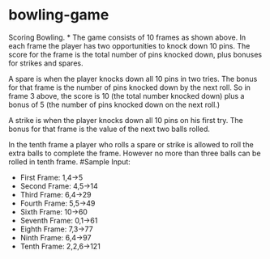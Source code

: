 # bowling-game
Scoring Bowling.
*
The game consists of 10 frames as shown above.  In each frame the player has
two opportunities to knock down 10 pins.  The score for the frame is the total
number of pins knocked down, plus bonuses for strikes and spares.

A spare is when the player knocks down all 10 pins in two tries.  The bonus for
that frame is the number of pins knocked down by the next roll.  So in frame 3
above, the score is 10 (the total number knocked down) plus a bonus of 5 (the
number of pins knocked down on the next roll.)

A strike is when the player knocks down all 10 pins on his first try.  The bonus
for that frame is the value of the next two balls rolled.

In the tenth frame a player who rolls a spare or strike is allowed to roll the extra
balls to complete the frame.  However no more than three balls can be rolled in
tenth frame.
#Sample Input:
* First Frame:
   1,4->5
* Second Frame:
  4,5->14
* Third Frame:
  6,4->29
* Fourth Frame:
  5,5->49
* Sixth Frame:
  10->60
* Seventh Frame:
  0,1->61
* Eighth Frame:
  7,3->77
* Ninth Frame:
  6,4->97
* Tenth Frame:
  2,2,6->121
